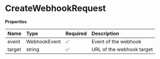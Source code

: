 # CreateWebhookRequest

**Properties**

| Name   | Type         | Required | Description               |
| :----- | :----------- | :------- | :------------------------ |
| event  | WebhookEvent | ✅       | Event of the webhook      |
| target | string       | ✅       | URL of the webhook target |
